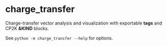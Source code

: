 # charge_transfer

Charge-transfer vector analysis and visualization with exportable **tags** and CP2K **&KIND** blocks.

See `python -m charge_transfer --help` for options.
